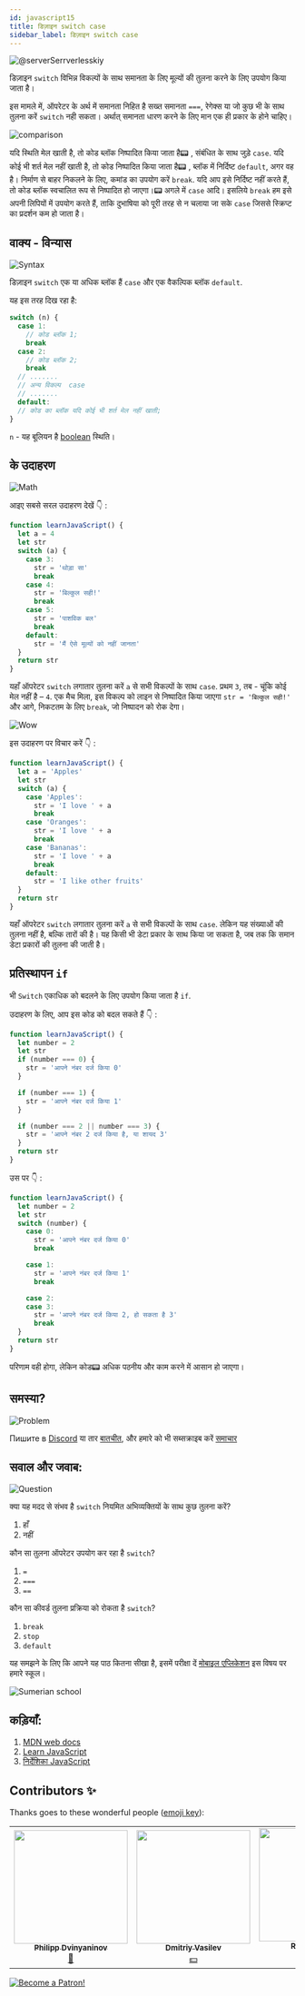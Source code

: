 ```yaml
---
id: javascript15
title: डिज़ाइन switch case
sidebar_label: डिज़ाइन switch case
---
```


![@serverSerrverlesskiy](/img/javascript/headers/14.jpg)

डिज़ाइन `switch` विभिन्न विकल्पों के साथ समानता के लिए मूल्यों की तुलना करने के लिए उपयोग किया जाता है।

इस मामले में, ऑपरेटर के अर्थ में समानता निहित है सख्त समानता `===`, रेगेक्स या जो कुछ भी के साथ तुलना करें `switch` नही सकता। अर्थात् समानता धारण करने के लिए मान एक ही प्रकार के होने चाहिए।

![comparison](https://media.giphy.com/media/icJA0VF7ntoEL18Jez/giphy.gif)

यदि स्थिति मेल खाती है, तो कोड ब्लॉक निष्पादित किया जाता है📟 , संबंधित के साथ जुड़े `case`. यदि कोई भी शर्त मेल नहीं खाती है, तो कोड निष्पादित किया जाता है📟 , ब्लॉक में निर्दिष्ट `default`, अगर वह है। निर्माण से बाहर निकलने के लिए, कमांड का उपयोग करें `break`. यदि आप इसे निर्दिष्ट नहीं करते हैं, तो कोड ब्लॉक स्वचालित रूप से निष्पादित हो जाएगा।📟 अगले में `case` आदि। इसलिये `break` हम इसे अपनी लिपियों में उपयोग करते हैं, ताकि दुभाषिया को पूरी तरह से न चलाया जा सके `case` जिससे स्क्रिप्ट का प्रदर्शन कम हो जाता है।

## वाक्य - विन्यास

![Syntax](https://media.giphy.com/media/yR4xZagT71AAM/giphy.gif)

डिज़ाइन `switch` एक या अधिक ब्लॉक हैं `case` और एक वैकल्पिक ब्लॉक `default`.

यह इस तरह दिख रहा है:

```jsx
switch (n) {
  case 1:
    // कोड ब्लॉक 1;
    break
  case 2:
    // कोड ब्लॉक 2;
    break
  // .......
  // अन्य विकल्प  case
  // .......
  default:
  // कोड का ब्लॉक यदि कोई भी शर्त मेल नहीं खाती;
}
```

`n` - यह बूलियन है [boolean](https://react-native-village.github.io/docs/javascript08) स्थिति।

## के उदाहरण

![Math](https://media.giphy.com/media/xT1Ra5h24Eliux3UVq/giphy.gif)

आइए सबसे सरल उदाहरण देखें 👇 :

```jsx live
function learnJavaScript() {
  let a = 4
  let str
  switch (a) {
    case 3:
      str = 'थोड़ा सा'
      break
    case 4:
      str = 'बिल्कुल सही!'
      break
    case 5:
      str = 'पाशविक बल'
      break
    default:
      str = 'मैं ऐसे मूल्यों को नहीं जानता'
  }
  return str
}
```

यहाँ ऑपरेटर `switch` लगातार तुलना करें `a` से सभी विकल्पों के साथ `case`.
प्रथम `3`, तब - चूंकि कोई मेल नहीं है – `4`. एक मैच मिला, इस विकल्प को लाइन से निष्पादित किया जाएगा `str = 'बिल्कुल सही!'` और आगे, निकटतम के लिए `break`, जो निष्पादन को रोक देगा।

![Wow](https://media.giphy.com/media/3oriO13KTkzPwTykp2/giphy.gif)

इस उदाहरण पर विचार करें 👇 :

```jsx live
function learnJavaScript() {
  let a = 'Apples'
  let str
  switch (a) {
    case 'Apples':
      str = 'I love ' + a
      break
    case 'Oranges':
      str = 'I love ' + a
      break
    case 'Bananas':
      str = 'I love ' + a
      break
    default:
      str = 'I like other fruits'
  }
  return str
}
```

यहाँ ऑपरेटर `switch` लगातार तुलना करें `a` से सभी विकल्पों के साथ `case`. लेकिन यह संख्याओं की तुलना नहीं है, बल्कि तारों की है। यह किसी भी डेटा प्रकार के साथ किया जा सकता है, जब तक कि समान डेटा प्रकारों की तुलना की जाती है।

## प्रतिस्थापन `if`

भी `Switch` एकाधिक को बदलने के लिए उपयोग किया जाता है `if`.

उदाहरण के लिए, आप इस कोड को बदल सकते हैं 👇 :

```jsx live
function learnJavaScript() {
  let number = 2
  let str
  if (number === 0) {
    str = 'आपने नंबर दर्ज किया 0'
  }

  if (number === 1) {
    str = 'आपने नंबर दर्ज किया 1'
  }

  if (number === 2 || number === 3) {
    str = 'आपने नंबर 2 दर्ज किया है, या शायद 3'
  }
  return str
}
```

उस पर 👇 :

```jsx live
function learnJavaScript() {
  let number = 2
  let str
  switch (number) {
    case 0:
      str = 'आपने नंबर दर्ज किया 0'
      break

    case 1:
      str = 'आपने नंबर दर्ज किया 1'
      break

    case 2:
    case 3:
      str = 'आपने नंबर दर्ज किया 2, हो सकता है 3'
      break
  }
  return str
}
```

परिणाम वही होगा, लेकिन कोड📟 अधिक पठनीय और काम करने में आसान हो जाएगा।

## समस्या?

![Problem](https://media.giphy.com/media/xTiTnGeUsWOEwsGoG4/giphy.gif)

Пишите в [Discord](https://discord.gg/6GDAfXn) या तार [बातचीत](https://t.me/jscampapp), और हमारे को भी सब्सक्राइब करें [समाचार](https://t.me/javascriptapp)

## सवाल और जवाब:

![Question](https://media.giphy.com/media/l0HlRnAWXxn0MhKLK/giphy.gif)

क्या यह मदद से संभव है `switch` नियमित अभिव्यक्तियों के साथ कुछ तुलना करें?

1. हाँ
2. नहीं

कौन सा तुलना ऑपरेटर उपयोग कर रहा है `switch`?

1. `=`
2. `===`
3. `==`

कौन सा कीवर्ड तुलना प्रक्रिया को रोकता है `switch`?

1. `break`
2. `stop`
3. `default`

यह समझने के लिए कि आपने यह पाठ कितना सीखा है, इसमें परीक्षा दें [मोबाइल एप्लिकेशन](http://onelink.to/njhc95) इस विषय पर हमारे स्कूल।

![Sumerian school](/img/app.jpg)

## कड़ियाँ:

1.  [MDN web docs](https://developer.mozilla.org/ru/docs/Web/JavaScript/Reference/Statements/switch)
2.  [Learn JavaScript](https://learn.javascript.ru/switch)
3.  [निर्देशिका JavaScript](https://javascript.ru/switch)

## Contributors ✨

Thanks goes to these wonderful people ([emoji key](https://allcontributors.org/docs/en/emoji-key)):

<!-- ALL-CONTRIBUTORS-LIST:START - Do not remove or modify this section -->
<!-- prettier-ignore-start -->
<!-- markdownlint-disable -->
<table>
  <tr>
    <td align="center"><a href="https://github.com/FELiX-RN"><img src="https://avatars0.githubusercontent.com/u/72006627?v=4?s=200" width="200px;" alt=""/><br /><sub><b>Philipp Dvinyaninov</b></sub></a><br /><a href="https://github.com/gHashTag/react-native-village/commits?author=FELiX-RN" title="Documentation">📖</a></td>
    <td align="center"><a href="https://fullstackserverless.github.io/"><img src="https://avatars0.githubusercontent.com/u/6774813?v=4?s=200" width="200px;" alt=""/><br /><sub><b>Dmitriy Vasilev</b></sub></a><br /><a href="#financial-gHashTag" title="Financial">💵</a></td>
    <td align="center"><a href="https://github.com/Resoner2005"><img src="https://avatars1.githubusercontent.com/u/75675814?v=4?s=200" width="200px;" alt=""/><br /><sub><b>Resoner2005</b></sub></a><br /><a href="https://github.com/gHashTag/react-native-village/issues?q=author%3AResoner2005" title="Bug reports">🐛 🎨 🖋</a></td>
    <td align="center"><a href="https://github.com/Navernoss"><img src="https://avatars0.githubusercontent.com/u/75784137?v=4?s=200" width="200px;" alt=""/><br /><sub><b>Navernoss</b></sub></a><br /><a href="#content-Navernoss" title="Content">🖋 🐛 🎨 </a></td>
  </tr>
  
</table>

<!-- markdownlint-restore -->
<!-- prettier-ignore-end -->

<!-- ALL-CONTRIBUTORS-LIST:END -->

[![Become a Patron!](/img/logo/patreon.jpg)](https://www.patreon.com/bePatron?u=31769291)

